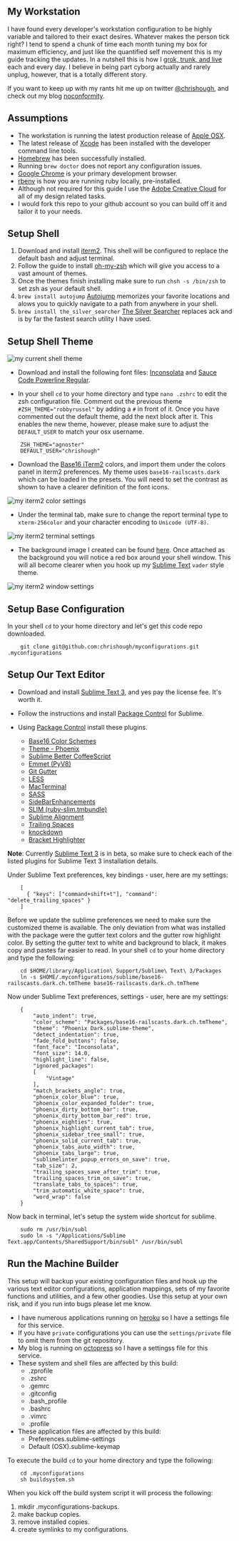 ## My Workstation

I have found every developer's workstation configuration to be highly variable and tailored to their exact desires.  Whatever makes the person tick right?  I tend to spend a chunk of time each month tuning my box for maximum efficiency, and just like the quantified self movement this is my guide tracking the updates.  In a nutshell this is how I [grok, trunk, and live](href="http://www.youtube.com/watch?v=Qi_AAqi0RZM) each and every day. I believe in being part cyborg actually and rarely unplug, however, that is a totally different story.

If you want to keep up with my rants hit me up on twitter [@chrishough](http://twitter.com/chrishough), and check out my blog [noconformity](http://noconformity.com).

## Assumptions

* The workstation is running the latest production release of [Apple OSX](http://www.apple.com/osx/).
* The latest release of [Xcode](https://developer.apple.com/xcode/) has been installed with the developer command line tools.
* [Homebrew](http://brew.sh/) has been successfully installed.
* Running ```brew doctor``` does not report any configuration issues.
* [Google Chrome](http://www.google.com/chrome) is your primary development browser.
* [rbenv](https://github.com/sstephenson/rbenv) is how you are running ruby locally, pre-installed.
* Although not required for this guide I use the [Adobe Creative Cloud](http://www.adobe.com/) for all of my design related tasks.
* I would fork this repo to your github account so you can build off it and tailor it to your needs.


## Setup Shell

1. Download and install [iterm2](http://www.iterm2.com).  This shell will be configured to replace the default bash and adjust terminal.
2. Follow the guide to install [oh-my-zsh](https://github.com/robbyrussell/oh-my-zsh) which will give you access to a vast amount of themes.
3. Once the themes finish installing make sure to run ```chsh -s /bin/zsh``` to set zsh as your default shell.
4. ```brew install autojump``` [Autojump](https://github.com/joelthelion/autojump) memorizes your favorite locations and alows you to quickly navigate to a path from anywhere in your shell.
5. ```brew install the_silver_searcher``` [The Silver Searcher](https://github.com/ggreer/the_silver_searcher) replaces ack and is by far the fastest search utility I have used.


## Setup Shell Theme

![my current shell theme](https://github.com/chrishough/myconfigurations/raw/master/assets/settings/shellThemeExample.png)

* Download and install the following font files: [Inconsolata](http://levien.com/type/myfonts/inconsolata.html) and [Sauce Code Powerline Regular](https://github.com/Lokaltog/powerline-fonts).

* In your shell ```cd``` to your home directory and type ```nano .zshrc``` to edit the zsh configuration file. Comment out the previous theme ```#ZSH_THEME="robbyrussel"``` by adding a ```#``` in front of it. Once you have commented out the default theme, add the next block after it.  This enables the new theme, however, please make sure to adjust the ```DEFAULT_USER``` to match your osx username.

```
	ZSH_THEME="agnoster"
	DEFAULT_USER="chrishough"
```

* Download the [Base16 iTerm2](https://github.com/chriskempson/base16-iterm2) colors, and import them under the colors panel in iterm2 preferences. My theme uses ```base16-railscasts.dark``` which can be loaded in the presets.  You will need to set the contrast as shown to have a clearer definition of the font icons.

![my iterm2 color settings](https://github.com/chrishough/myconfigurations/raw/master/assets/settings/shellThemeItermColorsExample.png)

* Under the terminal tab, make sure to change the report terminal type to ```xterm-256color``` and your character encoding to ```Unicode (UTF-8)```.

![my iterm2 terminal settings](https://github.com/chrishough/myconfigurations/raw/master/assets/settings/shellThemeItermTerminalExample.png)

* The background image I created can be found [here](https://github.com/chrishough/myconfigurations/raw/master/assets/terminal/Terminal.png).  Once attached as the background you will notice a red box around your shell window.  This will all become clearer when you hook up my [Sublime Text](http://www.sublimetext.com/3) ```vader``` style theme.

![my iterm2 window settings](https://github.com/chrishough/myconfigurations/raw/master/assets/settings/shellThemeItermWindowExample.png)


## Setup Base Configuration

In your shell ```cd``` to your home directory and let's get this code repo downloaded.

```
	git clone git@github.com:chrishough/myconfigurations.git .myconfigurations
```

## Setup Our Text Editor

* Download and install [Sublime Text 3](http://www.sublimetext.com/3), and yes pay the license fee. It's worth it.
* Follow the instructions and install [Package Control](https://sublime.wbond.net/installation) for Sublime.
* Using [Package Control](https://sublime.wbond.net/installation) install these plugins.

	* [Base16 Color Schemes](https://github.com/chriskempson/base16-textmate)
	* [Theme - Phoenix](https://github.com/netatoo/phoenix-theme)
	* [Sublime Better CoffeeScript](https://github.com/aponxi/sublime-better-coffeescript)
	* [Emmet (PyV8)](https://github.com/sergeche/emmet-sublime)
	* [Git Gutter](https://github.com/jisaacks/GitGutter)
	* [LESS](https://github.com/danro/less-sublime)
	* [MacTerminal](https://github.com/afterdesign/MacTerminal)
	* [SASS](https://github.com/nathos/sass-textmate-bundle/)
	* [SideBarEnhancements](https://github.com/titoBouzout/SideBarEnhancements/)
	* [SLIM (ruby-slim.tmbundle)](https://github.com/slim-template/ruby-slim.tmbundle)
	* [Sublime Alignment](http://wbond.net/sublime_packages/alignment)
	* [Trailing Spaces](https://github.com/SublimeText/trailingspaces)
	* [knockdown](https://github.com/aziz/knockdown)
	* [Bracket Highlighter](https://github.com/facelessuser/BracketHighlighter/tree/BH2ST3)

**Note**: Currently [Sublime Text 3](http://www.sublimetext.com/3) is in beta, so make sure to check each of the listed plugins for Sublime Text 3 installation details.

Under Sublime Text preferences, key bindings - user, here are my settings:

```
	[
	  { "keys": ["command+shift+t"], "command": "delete_trailing_spaces" }
	]
```

Before we update the sublime preferences we need to make sure the customized theme is available. The only deviation from what was installed with the package were the gutter text colors and the gutter row highlight color.  By setting the gutter text to white and background to black, it makes copy and pastes far easier to read. In your shell ```cd``` to your home directory and type the following:


```
	cd $HOME/library/Application\ Support/Sublime\ Text\ 3/Packages
	ln -s $HOME/.myconfigurations/sublime/base16-railscasts.dark.ch.tmTheme base16-railscasts.dark.ch.tmTheme
```


Now under Sublime Text preferences, settings - user, here are my settings:

```
	{
		"auto_indent": true,
		"color_scheme": "Packages/base16-railscasts.dark.ch.tmTheme",
		"theme": "Phoenix Dark.sublime-theme",
		"detect_indentation": true,
		"fade_fold_buttons": false,
		"font_face": "Inconsolata",
		"font_size": 14.0,
		"highlight_line": false,
		"ignored_packages":
		[
			"Vintage"
		],
		"match_brackets_angle": true,
		"phoenix_color_blue": true,
		"phoenix_color_expanded_folder": true,
		"phoenix_dirty_bottom_bar": true,
		"phoenix_dirty_bottom_bar_red": true,
		"phoenix_eighties": true,
		"phoenix_highlight_current_tab": true,
		"phoenix_sidebar_tree_small": true,
		"phoenix_solid_current_tab": true,
		"phoenix_tabs_auto_width": true,
		"phoenix_tabs_large": true,
		"sublimelinter_popup_errors_on_save": true,
		"tab_size": 2,
		"trailing_spaces_save_after_trim": true,
		"trailing_spaces_trim_on_save": true,
		"translate_tabs_to_spaces": true,
		"trim_automatic_white_space": true,
		"word_wrap": false
	}
```

Now back in terminal, let's setup the system wide shortcut for sublime.

```
	sudo rm /usr/bin/subl
	sudo ln -s "/Applications/Sublime Text.app/Contents/SharedSupport/bin/subl" /usr/bin/subl
```

## Run the Machine Builder


This setup will backup your existing configuration files and hook up the various text editor configurations,
application mappings, sets of my favorite functions and utilities, and a few other goodies.  Use this setup
at your own risk, and if you run into bugs please let me know.

* I have numerous applications running on [heroku](https://www.heroku.com) so I have a settings file for this service.
* If you have ```private``` configurations you can use the ```settings/private``` file to omit them from the git repository.
* My blog is running on [octopress](http://octopress.org/) so I have a settingss file for this service.
* These system and shell files are affected by this build:
  * .zprofile
  * .zshrc
  * .gemrc
  * .gitconfig
  * .bash_profile
  * .bashrc
  * .vimrc
  * .profile
* These application files are affected by this build:
  * Preferences.sublime-settings
  * Default (OSX).sublime-keymap

To execute the build ```cd``` to your home directory and type the following:


```
	cd .myconfigurations
	sh buildsystem.sh
```

When you kick off the build system script it will process the following:

1. mkdir .myconfigurations-backups.
2. make backup copies.
3. remove installed copies.
4. create symlinks to my configurations.



